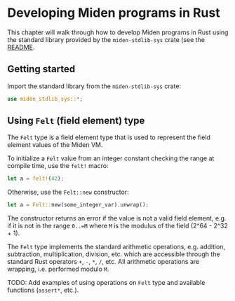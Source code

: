 # Developing Miden programs in Rust

This chapter will walk through how to develop Miden programs in Rust using the standard library
provided by the `miden-stdlib-sys` crate (see the
[README](https://github.com/0xMiden/compiler/blob/main/sdk/stdlib-sys/README.md).

## Getting started

Import the standard library from the `miden-stdlib-sys` crate:

```rust
use miden_stdlib_sys::*;
```

## Using `Felt` (field element) type

The `Felt` type is a field element type that is used to represent the field element values of the
Miden VM.

To initialize a `Felt` value from an integer constant checking the range at compile time, use the
`felt!` macro:

```rust
let a = felt!(42);
```

Otherwise, use the `Felt::new` constructor:

```rust
let a = Felt::new(some_integer_var).unwrap();
```

The constructor returns an error if the value is not a valid field element, e.g. if it is not in the
range `0..=M` where `M` is the modulus of the field (2^64 - 2^32 + 1).

The `Felt` type implements the standard arithmetic operations, e.g. addition, subtraction,
multiplication, division, etc. which are accessible through the standard Rust operators `+`, `-`,
`*`, `/`, etc. All arithmetic operations are wrapping, i.e. performed modulo `M`.

TODO: Add examples of using operations on `Felt` type and available functions (`assert*`, etc.).
